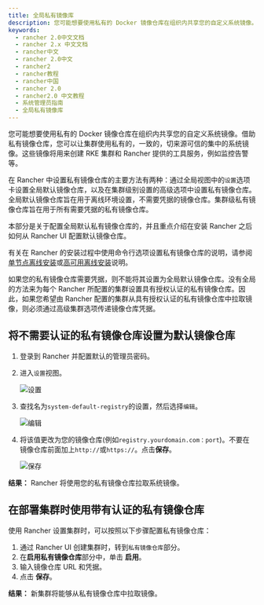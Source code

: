 ```yaml
---
title: 全局私有镜像库
description: 您可能想要使用私有的 Docker 镜像仓库在组织内共享您的自定义系统镜像。借助私有镜像仓库，您可以让集群使用私有的，一致的，切来源可信的集中的系统镜像。这些镜像将用来创建 RKE 集群和 Rancher 提供的工具服务，例如监控告警等。在 Rancher 中设置私有镜像仓库的主要方法有两种：通过全局视图中的`设置`选项卡设置全局默认镜像仓库，以及在集群级别设置的高级选项中设置私有镜像仓库。全局默认镜像仓库旨在用于离线环境设置，不需要凭据的镜像仓库。集群级私有镜像仓库旨在用于所有需要凭据的私有镜像仓库。本部分是关于配置全局默认私有镜像仓库的，并且重点介绍在安装 Rancher 之后如何从 Rancher UI 配置默认镜像仓库。
keywords:
  - rancher 2.0中文文档
  - rancher 2.x 中文文档
  - rancher中文
  - rancher 2.0中文
  - rancher2
  - rancher教程
  - rancher中国
  - rancher 2.0
  - rancher2.0 中文教程
  - 系统管理员指南
  - 全局私有镜像库
---
```


您可能想要使用私有的 Docker 镜像仓库在组织内共享您的自定义系统镜像。借助私有镜像仓库，您可以让集群使用私有的，一致的，切来源可信的集中的系统镜像。这些镜像将用来创建 RKE 集群和 Rancher 提供的工具服务，例如监控告警等。

在 Rancher 中设置私有镜像仓库的主要方法有两种：通过全局视图中的`设置`选项卡设置全局默认镜像仓库，以及在集群级别设置的高级选项中设置私有镜像仓库。全局默认镜像仓库旨在用于离线环境设置，不需要凭据的镜像仓库。集群级私有镜像仓库旨在用于所有需要凭据的私有镜像仓库。

本部分是关于配置全局默认私有镜像仓库的，并且重点介绍在安装 Rancher 之后如何从 Rancher UI 配置默认镜像仓库。

有关在 Rancher 的安装过程中使用命令行选项设置私有镜像仓库的说明，请参阅[单节点离线安装](/docs/installation/other-installation-methods/air-gap/_index)或[高可用离线安装](/docs/installation/other-installation-methods/air-gap/_index)说明。

如果您的私有镜像仓库需要凭据，则不能将其设置为全局默认镜像仓库。没有全局的方法来为每个 Rancher 所配置的集群设置具有授权认证的私有镜像仓库。因此，如果您希望由 Rancher 配置的集群从具有授权认证的私有镜像仓库中拉取镜像，则必须通过高级集群选项传递镜像仓库凭据。

## 将不需要认证的私有镜像仓库设置为默认镜像仓库

1. 登录到 Rancher 并配置默认的管理员密码。

2. 进入`设置`视图。

   ![设置](/img/rancher/airgap/settings.png)

3. 查找名为`system-default-registry`的设置，然后选择`编辑`。

   ![编辑](/img/rancher/airgap/edit-system-default-registry.png)

4. 将该值更改为您的镜像仓库(例如`registry.yourdomain.com：port`)。不要在镜像仓库前面加上`http://`或`https://`。点击**保存**。

   ![保存](/img/rancher/airgap/enter-system-default-registry.png)

**结果：** Rancher 将使用您的私有镜像仓库拉取系统镜像。

## 在部署集群时使用带有认证的私有镜像仓库

使用 Rancher 设置集群时，可以按照以下步骤配置私有镜像仓库：

1. 通过 Rancher UI 创建集群时，转到`私有镜像仓库`部分。
2. 在**启用私有镜像仓库**部分中，单击 **启用**。
3. 输入镜像仓库 URL 和凭据。
4. 点击 **保存**。

**结果：** 新集群将能够从私有镜像仓库中拉取镜像。

